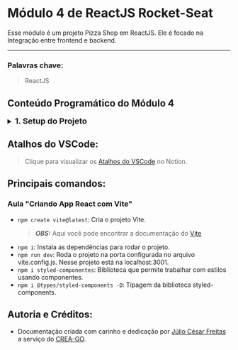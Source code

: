 # Módulo 4 de ReactJS Rocket-Seat

Esse módulo é um projeto Pizza Shop em ReactJS. Ele é focado na Integração entre frontend e backend.
___
### Palavras chave:
>ReactJS

## Conteúdo Programático do Módulo 4

<details style="font-size: 16px">
<summary><strong style="font-size: 18px">1. Setup do Projeto</strong></summary>

  ---

  + Especificação e apresentação do projeto
  + Criando App React com Vite
  ---
</details>

## Atalhos do VSCode:

>Clique para visualizar os [Atalhos do VSCode](https://silicon-chips-f58.notion.site/VsCode-Shortcuts-Atalhos-4ced0388660c4f1c93b410765c0a44cd) no Notion.

## Principais comandos:

### Aula "Criando App React com Vite"

+ `npm create vite@latest`: Cria o projeto Vite.
  > **_OBS:_** Aqui você pode encontrar a documentação do [Vite](https://vitejs.dev/guide/)
+ `npm i`: Instala as dependências para rodar o projeto.
+ `npm run dev`: Roda o projeto na porta configurada no arquivo vite.config.js. Nesse projeto está na localhost:3001.
+ `npm i styled-componentes`: Biblioteca que permite trabalhar com estilos usando componentes.
+ `npm i @types/styled-components -D`: Tipagem da biblioteca styled-components.


## Autoria e Créditos:

+ Documentação criada com carinho e dedicação por [Júlio César Freitas](https://github.com/juliofreitasbm) a serviço do [CREA-GO](https://www.creago.org.br/).